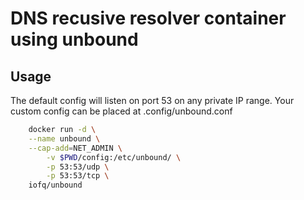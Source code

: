 # DNS recusive resolver container using unbound

## Usage

The default config will listen on port 53 on any private IP range.
Your custom config can be placed at .config/unbound.conf

```bash
	docker run -d \
    --name unbound \
    --cap-add=NET_ADMIN \
		-v $PWD/config:/etc/unbound/ \
		-p 53:53/udp \
		-p 53:53/tcp \
    iofq/unbound
```

